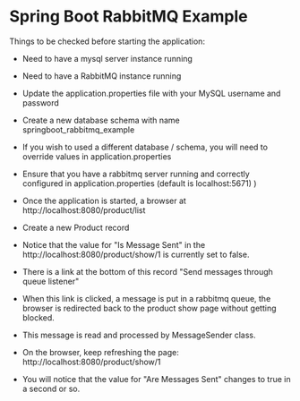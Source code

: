 # Spring Boot RabbitMQ Example


Things to be checked before starting the application:

* Need to have a mysql server instance running
* Need to have a RabbitMQ instance running
* Update the application.properties file with your MySQL username and password
* Create a new database schema with name springboot_rabbitmq_example
* If you wish to used a different database / schema, you will need to override values in application.properties
* Ensure that you have a rabbitmq server running and correctly configured in application.properties (default is localhost:5671) )
 


* Once the application is started, a browser at http://localhost:8080/product/list
* Create a new Product record
* Notice that the value for "Is Message Sent" in the http://localhost:8080/product/show/1 is currently set to false.
* There is a link at the bottom of this record "Send messages through queue listener"
* When this link is clicked, a message is put in a rabbitmq queue, the browser is redirected back to the product show page without getting blocked. 
* This message is read and processed by MessageSender class.
* On the browser, keep refreshing the page: http://localhost:8080/product/show/1 
* You will notice that the value for "Are Messages Sent" changes to true in a second or so. 